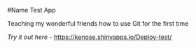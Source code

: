 #Name Test App

Teaching my wonderful friends how to use Git  for the first time

*Try it out here* -  https://kenose.shinyapps.io/Deploy-test/
